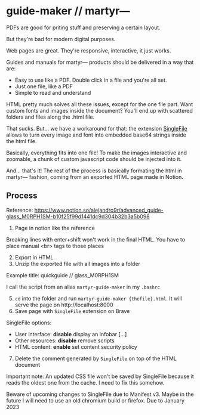 # guide-maker // martyr⁠—

PDFs are good for priting stuff and preserving a certain layout.

But they're bad for modern digital purposes.

Web pages are great. They're responsive, interactive, it just works.

Guides and manuals for martyr⁠— products should be delivered in a way that are:

-  Easy to use like a PDF. Double click in a file and you're all set.
-  Just one file, like a PDF
-  Simple to read and understand

HTML pretty much solves all these issues, except for the one file part. Want custom fonts and images inside the document? You'll end up with scattered folders and files along the .html file.

That sucks. But... we have a workaround for that: the extension [SingleFile](https://github.com/gildas-lormeau/SingleFile) allows to turn every image and font into embedded base64 strings inside the html file.

Basically, everything fits into one file! To make the images interactive and zoomable, a chunk of custom javascript code should be injected into it.

And... that's it! The rest of the process is basically formating the html in martyr⁠— fashion, coming from an exported HTML page made in Notion.

## Process

Reference: https://www.notion.so/alejandro9r/advanced_guide-glass_M0RPH1SM-b10f25f99d1441dc9d304b32b3a5b098

1. Page in notion like the reference

Breaking lines with enter+shift won't work in the final HTML. You have to place manual \<br\> tags to those places

2. Export in HTML
3. Unzip the exported file with all images into a folder

Example title: quickguide // glass_M0RPH1SM

I call the script from an alias `martyr-guide-maker` in my `.bashrc`

5. `cd` into the folder and run `martyr-guide-maker {thefile}.html`. It will serve the page on http://localhost:8000
6. Save page with `SingleFile` extension on Brave

SingleFile options:

-  User interface: **disable** display an infobar \[...\]
-  Other resources: **disable** remove scripts
-  HTML content: **enable** set content security policy

7. Delete the comment generated by `SingleFile` on top of the HTML document

Important note: An updated CSS file won't be saved by SingleFile because it reads the oldest one from the cache. I need to fix this somehow.

Beware of upcoming changes to SingleFile due to Manifest v3. Maybe in the future I will need to use an old chromium build or firefox. Due to January 2023
